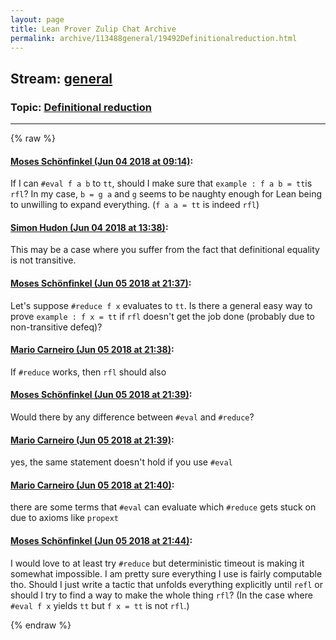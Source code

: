 ```yaml
---
layout: page
title: Lean Prover Zulip Chat Archive 
permalink: archive/113488general/19492Definitionalreduction.html
---
```


## Stream: [general](index.html)
### Topic: [Definitional reduction](19492Definitionalreduction.html)

---


{% raw %}
#### [ Moses Schönfinkel (Jun 04 2018 at 09:14)](https://leanprover.zulipchat.com/#narrow/stream/113488-general/topic/Definitional%20reduction/near/127532389):
If I can `#eval f a b` to `tt`, should I make sure that `example : f a b = tt`is `rfl`? In my case, `b = g a` and `g` seems to be naughty enough for Lean being to unwilling to expand everything. (`f a a = tt` is indeed `rfl`)

#### [ Simon Hudon (Jun 04 2018 at 13:38)](https://leanprover.zulipchat.com/#narrow/stream/113488-general/topic/Definitional%20reduction/near/127540799):
This may be a case where you suffer from the fact that definitional equality is not transitive.

#### [ Moses Schönfinkel (Jun 05 2018 at 21:37)](https://leanprover.zulipchat.com/#narrow/stream/113488-general/topic/Definitional%20reduction/near/127618197):
Let's suppose `#reduce f x` evaluates to `tt`. Is there a general easy way to prove `example : f x = tt` if `rfl` doesn't get the job done (probably due to non-transitive defeq)?

#### [ Mario Carneiro (Jun 05 2018 at 21:38)](https://leanprover.zulipchat.com/#narrow/stream/113488-general/topic/Definitional%20reduction/near/127618259):
If `#reduce` works, then `rfl` should also

#### [ Moses Schönfinkel (Jun 05 2018 at 21:39)](https://leanprover.zulipchat.com/#narrow/stream/113488-general/topic/Definitional%20reduction/near/127618290):
Would there by any difference between `#eval` and `#reduce`?

#### [ Mario Carneiro (Jun 05 2018 at 21:39)](https://leanprover.zulipchat.com/#narrow/stream/113488-general/topic/Definitional%20reduction/near/127618298):
yes, the same statement doesn't hold if you use `#eval`

#### [ Mario Carneiro (Jun 05 2018 at 21:40)](https://leanprover.zulipchat.com/#narrow/stream/113488-general/topic/Definitional%20reduction/near/127618356):
there are some terms that `#eval` can evaluate which `#reduce` gets stuck on due to axioms like `propext`

#### [ Moses Schönfinkel (Jun 05 2018 at 21:44)](https://leanprover.zulipchat.com/#narrow/stream/113488-general/topic/Definitional%20reduction/near/127618595):
I would love to at least try `#reduce` but deterministic timeout is making it somewhat impossible. I am pretty sure everything I use is fairly computable tho. Should I just write a tactic that unfolds everything explicitly until `refl` or should I try to find a way to make the whole thing `rfl`? (In the case where `#eval f x` yields `tt` but `f x = tt` is not `rfl`.)


{% endraw %}
